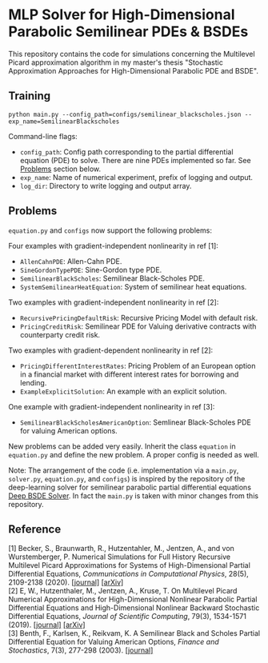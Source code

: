 # MLP Solver for High-Dimensional Parabolic Semilinear PDEs & BSDEs
This repository contains the code for simulations concerning the Multilevel Picard approximation algorithm in my master's thesis "Stochastic Approximation Approaches for High-Dimensional Parabolic PDE and BSDE".


## Training

```
python main.py --config_path=configs/semilinear_blackscholes.json --exp_name=SemilinearBlackscholes
```

Command-line flags:

* `config_path`: Config path corresponding to the partial differential equation (PDE) to solve. 
There are nine PDEs implemented so far. See [Problems](#problems) section below.
* `exp_name`: Name of numerical experiment, prefix of logging and output.
* `log_dir`: Directory to write logging and output array.


## Problems

`equation.py` and `configs` now support the following problems:

Four examples with gradient-independent nonlinearity in ref [1]:
* `AllenCahnPDE`: Allen-Cahn PDE.
* `SineGordonTypePDE`: Sine-Gordon type PDE.
* `SemilinearBlackScholes`: Semilinear Black-Scholes PDE.
* `SystemSemilinearHeatEquation`: System of semilinear heat equations.

Two examples with gradient-independent nonlinearity in ref [2]:
* `RecursivePricingDefaultRisk`: Recursive Pricing Model with default risk.
* `PricingCreditRisk`: Semilinear PDE for Valuing derivative contracts with counterparty credit risk.

Two examples with gradient-dependent nonlinearity in ref [2]:
* `PricingDifferentInterestRates`: Pricing Problem of an European option in a financial market with different interest rates for borrowing and lending.
* `ExampleExplicitSolution`: An example with an explicit solution.

One example with gradient-independent nonlinearity in ref [3]:
* `SemilinearBlackScholesAmericanOption`: Semlinear Black-Scholes PDE for valuing American options.


New problems can be added very easily. Inherit the class `equation`
in `equation.py` and define the new problem. A proper config is needed as well.

Note: The arrangement of the code (i.e. implementation via a `main.py`, `solver.py`, `equation.py`, and `configs`) is inspired by the repository of the deep-learning solver for semilinear parabolic partial differential equations [Deep BSDE Solver](https://github.com/frankhan91/DeepBSDE). In fact the `main.py` is taken with minor changes from this repository.


## Reference
[1] Becker, S., Braunwarth, R., Hutzentahler, M., Jentzen, A., and von Wurstemberger, P. Numerical Simulations for Full History Recursive Multilevel Picard Approximations for Systems of High-Dimensional Partial Differential Equations,
<em>Communications in Computational Physics</em>, 28(5), 2109-2138 (2020). [[journal]](http://dx.doi.org/10.4208/cicp.OA-2020-0130) [[arXiv]](https://arxiv.org/abs/1707.02568) <br />
[2] E, W., Hutzenthaler, M., Jentzen, A., Kruse, T. On Multilevel Picard Numerical Approximations for High-Dimensional Nonlinear Parabolic Partial Differential Equations and High-Dimensional Nonlinear Backward Stochastic Differential Equations,
<em>Journal of Scientific Computing</em>, 79(3), 1534-1571 (2019). [[journal]](http://dx.doi.org/10.1007/s10915-018-00903-0) [[arXiv]](https://arxiv.org/abs/1708.03223v1)
<br/>
[3] Benth, F., Karlsen, K., Reikvam, K. A Semilinear Black and Scholes Partial Differential Equation for Valuing American Options,
<em>Finance and Stochastics</em>, 7(3), 277-298 (2003). [[journal]](https://doi.org/10.1007/s007800200091)